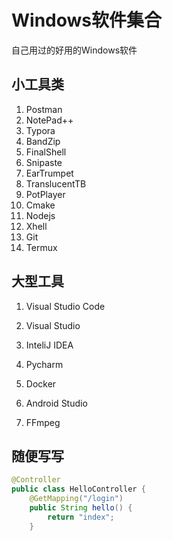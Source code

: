 # Windows软件集合

自己用过的好用的Windows软件

## 小工具类

1. Postman
2. NotePad++
3. Typora
4. BandZip
5. FinalShell
6. Snipaste
7. EarTrumpet
8. TranslucentTB
9. PotPlayer
10. Cmake
11. Nodejs
12. Xhell
13. Git
14. Termux

## 大型工具

1. Visual Studio Code

2. Visual Studio

3. InteliJ IDEA

4. Pycharm

5. Docker

6. Android Studio

7. FFmpeg


## 随便写写

``````java
@Controller
public class HelloController {
    @GetMapping("/login")
    public String hello() {
        return "index";
    }
``````

